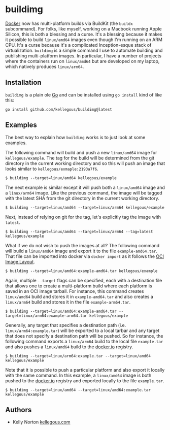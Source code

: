 # buildimg

[Docker](https://docker.com/) now has multi-platform builds via BuildKit (the `buildx` subcommand). For folks, like myself, working on a Macbook running Apple Silicon, this is both a blessing and a curse. It's a blessing because it makes it possible to build `linux/amd64` images even though I'm running on an ARM CPU. It's a curse because it's a complicated Inception-esque stack of virtualization. `buildimg` is a simple command I use to automate building and publishing multi-platform images. In particular, I have a number of projects where the containers run on `linux/amd64` but are developed on my laptop, which natively produces `linux/arm64`.

## Installation

`buildimg` is a plain ole [Go](https://golang.org/) and can be installed using `go install` kind of like this:

```
go install github.com/kellegous/buildimg@latest
```

## Examples

The best way to explain how `buildimg` works is to just look at some examples.

The following command will build and push a new `linux/amd64` image for `kellegous/example`. The tag for the build will be determined from the git directory in the current working directory and so this will push an image that looks similar to `kellegous/exmaple:2193a7f6`.

```
$ buildimg --target=linux/amd64 kellegous/example
```

The next example is similar except it will push both a `linux/amd64` image and a `linux/arm64` image. Like the previous command, the image will be tagged with the latest SHA from the git directory in the current working directory.

```
$ buildimg --target=linux/amd64 --target=linux/arm64 kellegous/example
```

Next, instead of relying on git for the tag, let's explicitly tag the image with `latest`.

```
$ buildimg --target=linux/amd64 --target=linux/arm64 --tag=latest kellegous/example
```

What if we do not wish to push the images at all? The following command will build a `linux/amd64` image and export it to the file `example-amd64.tar`. That file can be imported into docker via `docker import` as it follows the [OCI Image Layout](https://github.com/opencontainers/image-spec/blob/main/image-layout.md).

```
$ buildimg --target=linux/amd64:example-amd64.tar kellegous/example
```

Again, multiple `--target` flags can be specified, each with a destination file that allows one to create a multi-platform build where each platform is saved in an OCI image tarball. For instance, this command creates `linux/amd64` build and stores it in `example-amd64.tar` and also creates a `linux/arm64` build and stores it in the file `example-arm64.tar`.

```
$ buildimg --target=linux/amd64:example-amd64.tar --target=linux/arm64:example-arm64.tar kellegous/example
```

Generally, any target that specifies a destination path (i.e. `linux/arm64:example.tar`) will be exported to a local tarbar and any target that does not specify a destination path will be pushed. So for instance, the following command exports a `linux/arm64` build to the local file `example.tar` and also pushes a `linux/amd64` build to the [docker.io](http://hub.docker.com/) registry.

```
$ buildimg --target=linux/arm64:example.tar --target=linux/amd64 kellegous/example
```

Note that it is possible to push a particular platform and also export it locally with the same command. In this example, a `linux/amd64` image is both pushed to the [docker.io](https://hub.docker.com/) registry and exported locally to the file `example.tar`.

```
$ buildimg --target=linux/amd64 --target=linux/amd64:example.tar kellegous/example
```

## Authors
 - Kelly Norton [kellegous.com](https://kellegous.com/about)
